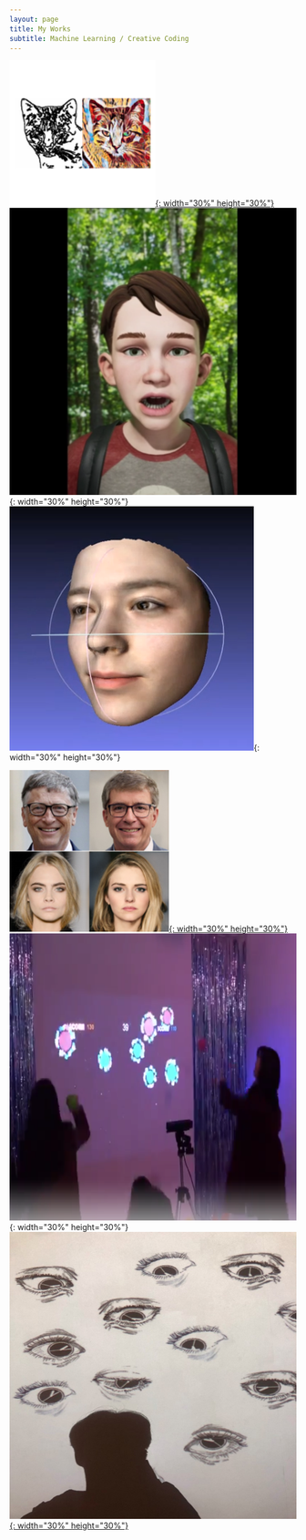 ```yaml
---
layout: page
title: My Works
subtitle: Machine Learning / Creative Coding
---
```


[![Hi](./assets/img/projects_sketch2art.png){: width="30%" height="30%"}](https://hxngiee.github.io/2021-04-21-sketch2art/) ![Hi](./assets/img/projects_virtual_avatar.png){: width="30%" height="30%"} ![Hi](./assets/img/projects_deep3d.png){: width="30%" height="30%"}
 
[![Hi](./assets/img/projects_dreamai.jpg){: width="30%" height="30%"}](https://hxngiee.github.io/2021-05-17-dreamai/) ![Hi](./assets/img/ballplay.png){: width="30%" height="30%"} [![Hi](./assets/img/uncomfortable.jpg){: width="30%" height="30%"}](https://hxngiee.github.io/2021-01-22-%EB%B6%88%ED%8E%B8%ED%95%9C%EC%8B%9C%EC%84%A0/)

<!-- 주석
![Hi](./assets/img/background.PNG){: width="30%" height="30%"} ![Hi](./assets/img/background.PNG){: width="30%" height="30%"} ![Hi](./assets/img/background.PNG){: width="30%" height="30%"}
-->

